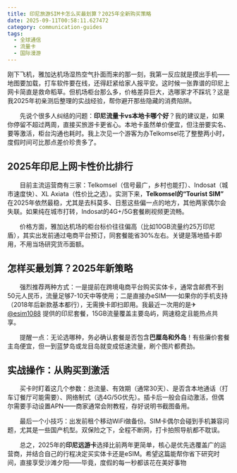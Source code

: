 ```yaml
---
title: 印尼旅游SIM卡怎么买最划算？2025年全新购买策略
date: 2025-09-11T00:58:11.627472
category: communication-guides
tags:
  - 全球通信
  - 流量卡
  - 国际漫游
---
```


刚下飞机，雅加达机场湿热空气扑面而来的那一刻，我第一反应就是摸出手机——地图要加载，打车软件要在线，还得赶紧给家人报平安。这时候一张靠谱的印尼上网卡简直是救命稻草。但机场柜台那么多，价格差异巨大，选哪家才不踩坑？这是我2025年初亲测后整理的实战经验，帮你避开那些隐藏的消费陷阱。

　　先说个很多人纠结的问题：**印尼流量卡vs本地卡哪个好**？我的建议是，如果你停留不超过两周，直接买旅游卡更省心。本地卡虽然单价便宜，但注册要实名、要等激活，柜台沟通也耗时。我上次见一个游客为办Telkomsel花了整整两小时，度假时间可比那点差价珍贵多了。

## 2025年印尼上网卡性价比排行

　　目前主流运营商有三家：Telkomsel（信号最广，乡村也能打）、Indosat（城市速度快）、XL Axiata（性价比之选）。实测下来，**Telkomsel的“Tourist SIM”** 在2025年依然最稳，尤其是去科莫多、日惹这些偏一点的地方，其他两家偶尔会失联。如果纯在城市打转，Indosat的4G+/5G套餐刷视频更流畅。

　　价格方面，雅加达机场的柜台标价往往偏高（比如10GB流量约25万印尼盾），其实出发前通过电商平台预订，同套餐能省30%左右。关键是落地插卡即用，不用当场研究货币面额。

## 怎样买最划算？2025年新策略

　　强烈推荐两种方式：一是提前在跨境电商平台购买实体卡，通常含邮费不到50元人民币，流量足够7-10天中等使用；二是直接办eSIM——如果你的手机支持（2018年后新款基本都行），无需换卡即扫即用。我最近一次用的是✈[@esim1088](https://t.me/s/esim1088) 提供的印尼套餐，15GB流量覆盖主要岛屿，网速稳定且能热点共享。

　　提醒一点：无论选哪种，务必确认套餐是否包含**巴厘岛和外岛**！有些廉价套餐主岛便宜，但一到蓝梦岛或龙目岛就变成低速流量，刷个图片都费劲。

## 实战操作：从购买到激活

　　买卡时盯着这几个参数：总流量、有效期（通常30天）、是否含本地通话（打车订餐厅可能需要）、网络制式（选4G/5G优先）。插卡后一般会自动激活，但偶尔需要手动设置APN——商家通常会附教程，存好说明书截图备用。

　　最后一个小技巧：出发前租个移动WiFi做备份。SIM卡偶尔会碰到手机兼容问题，尤其是一些国产机型。双保险之下，全程不断网，打卡拍照导航都不耽误。

　　总之，2025年的**印尼远游卡**选择比前两年更简单，核心是优先选覆盖广的运营商，并结合自己的行程决定买实体卡还是eSIM。希望这篇能帮你省下研究时间，直接享受沙滩夕阳——毕竟，度假的每一秒都该花在美好事物